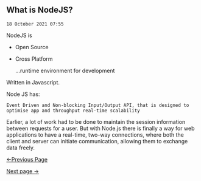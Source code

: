   ## What is NodeJS? ##


    18 October 2021 07:55


  NodeJS is

-   Open Source

-   Cross Platform

       ...runtime environment for development

  Written in Javascript.

  Node JS has:

    Event Driven and Non-blocking Input/Output API, that is designed to
    optimise app and throughput real-time scalability

  Earlier, a lot of work had to be done to maintain the session
  information between requests for a user. But with Node.js there is
  finally a way for web applications to have a real-time, two-way
  connections, where both the client and server can initiate
  communication, allowing them to exchange data freely.

  [<-Previous Page](https://github.com/kanitmann/Learn_With_Me)                                        
  
  [Next page ->]()